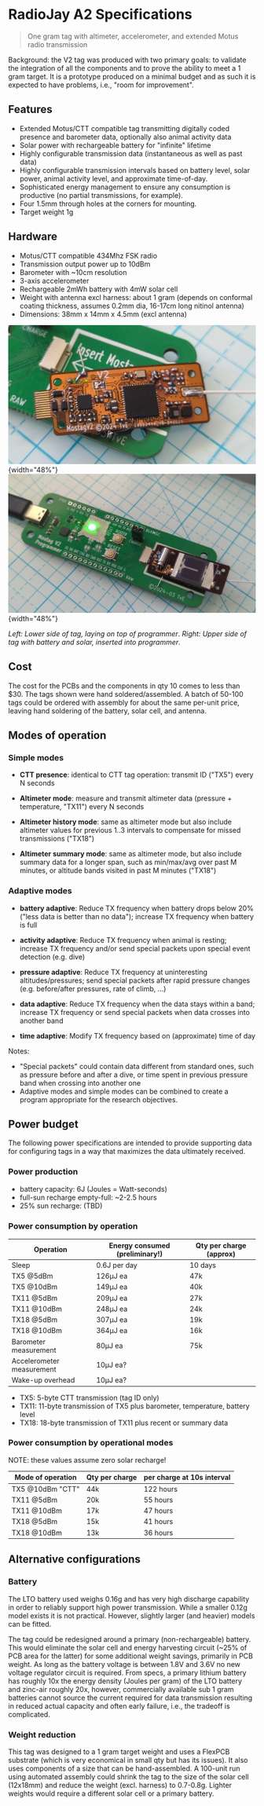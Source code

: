 # RadioJay A2 Specifications

> One gram tag with altimeter, accelerometer, and extended Motus radio transmission

Background: the V2 tag was produced with two primary goals: to validate the integration of all the components and to prove the ability to meet a 1 gram target. It is a prototype produced on a minimal budget and as such it is expected to have problems, i.e., "room for improvement".

## Features

* Extended Motus/CTT compatible tag transmitting digitally coded presence and barometer data, optionally also animal activity data
* Solar power with rechargeable battery for "infinite" lifetime
* Highly configurable transmission data (instantaneous as well as past data)
* Highly configurable transmission intervals based on battery level, solar power, animal activity level, and approximate time-of-day.
* Sophisticated energy management to ensure any consumption is productive (no partial transmissions, for example).
* Four 1.5mm through holes at the corners for mounting.
* Target weight 1g

## Hardware

* Motus/CTT compatible 434Mhz FSK radio
* Transmission output power up to 10dBm
* Barometer with ~10cm resolution
* 3-axis accelerometer
* Rechargeable 2mWh battery with 4mW solar cell
* Weight with antenna excl harness: about 1 gram (depends on conformal coating thickness, assumes 0.2mm dia, 16-17cm long nitinol antenna)
* Dimensions: 38mm x 14mm x 4.5mm (excl antenna)

![RadioJay A2 front](radiojay-a2-front.jpg){width="48%"}
![RadioJay A2 back](radiojay-a2-back.jpg){width="48%"}

_Left: Lower side of tag, laying on top of programmer_.
_Right: Upper side of tag with battery and solar, inserted into programmer_.

## Cost

The cost for the PCBs and the components in qty 10 comes to less than $30.
The tags shown were hand soldered/assembled.
A batch of 50-100 tags could be ordered with assembly for about the same per-unit price,
leaving hand soldering of the battery, solar cell, and antenna.

## Modes of operation

### Simple modes

- **CTT presence**:
identical to CTT tag operation: transmit ID ("TX5") every N seconds

- **Altimeter mode**:
measure and transmit altimeter data (pressure + temperature, "TX11") every N seconds

- **Altimeter history mode**:
same as altimeter mode but also include altimeter values for previous 1..3 intervals to compensate for 
missed transmissions ("TX18")

- **Altimeter summary mode**:
same as altimeter mode, but also include summary data for a longer span, such as min/max/avg over past M minutes, or altitude bands visited in past M minutes ("TX18")

### Adaptive modes

- **battery adaptive**:
Reduce TX frequency when battery drops below 20% ("less data is better than no data");
increase TX frequency when battery is full

- **activity adaptive**:
Reduce TX frequency when animal is resting;
increase TX frequency and/or send special packets upon special event detection (e.g. dive)

- **pressure adaptive**:
Reduce TX frequency at uninteresting altitudes/pressures;
send special packets after rapid pressure changes (e.g. before/after pressures, rate of climb, …)

- **data adaptive**:
Reduce TX frequency when the data stays within a band;
increase TX frequency or send special packets when data crosses into another band

- **time adaptive**:
Modify TX frequency based on (approximate) time of day

Notes:

- "Special packets" could contain data different from standard ones, such as pressure before and after a dive, or time spent in previous pressure band when crossing into another one
- Adaptive modes and simple modes can be combined to create a program appropriate for the research objectives.

## Power budget

The following power specifications are intended to provide supporting data for configuring tags in a way that maximizes the data ultimately received. 

### Power production

* battery capacity: 6J (Joules = Watt-seconds)
* full-sun recharge empty-full: ~2-2.5 hours
* 25% sun recharge: (TBD)

### Power consumption by operation

Operation | Energy consumed (<strong>preliminary</strong>!) | Qty per charge (approx)
-- | -- | --
Sleep | 0.6J per day | 10 days
TX5 @5dBm | 126µJ ea | 47k
TX5 @10dBm | 149µJ ea | 40k
TX11 @5dBm | 209µJ ea | 27k
TX11 @10dBm | 248µJ ea | 24k
TX18 @5dBm | 307µJ ea | 19k
TX18 @10dBm | 364µJ ea | 16k
Barometer measurement | 80µJ ea | 75k
Accelerometer measurement | 10µJ ea? | 
Wake-up overhead | 10µJ ea? | 

- TX5: 5-byte CTT transmission (tag ID only)
- TX11: 11-byte transmission of TX5 plus barometer, temperature, battery level
- TX18: 18-byte transmission of TX11 plus recent or summary data

### Power consumption by operational modes

NOTE: these values assume zero solar recharge!

Mode of operation | Qty per charge | per charge at 10s interval
--|--|--
TX5 @10dBm "CTT" | 44k | 122 hours
TX11 @5dBm | 20k | 55 hours
TX11 @10dBm | 17k | 47 hours
TX18 @5dBm | 15k | 41 hours
TX18 @10dBm | 13k | 36 hours

## Alternative configurations

### Battery

The LTO battery used weighs 0.16g and has very high discharge capability in order to reliably support high power transmission. While a smaller 0.12g model exists it is not practical. However, slightly larger (and heavier) models can be fitted.

The tag could be redesigned around a primary (non-rechargeable) battery. This would eliminate the solar cell and energy harvesting circuit (~25% of PCB area for the latter) for some additional weight savings, primarily in PCB weight. As long as the battery voltage is between 1.8V and 3.6V no new voltage regulator circuit is required. From specs, a primary lithium battery has roughly 10x the energy density (Joules per gram) of the LTO battery and zinc-air roughly 20x, however, commercially available sub 1 gram batteries cannot source the current required for data transmission resulting in reduced actual capacity and often early failure, i.e., the tradeoff is complicated.

### Weight reduction

This tag was designed to a 1 gram target weight and uses a FlexPCB substrate (which is very economical in small qty but has its issues). It also uses components of a size that can be hand-assembled. A 100-unit run using automated assembly could shrink the tag to the size of the solar cell (12x18mm) and reduce the weight (excl. harness) to 0.7-0.8g. Lighter weights would require a different solar cell or a primary battery.
